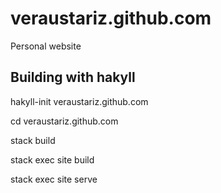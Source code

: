 # veraustariz.github.com
Personal website

## Building with hakyll

  hakyll-init veraustariz.github.com

  cd veraustariz.github.com

  stack build

  stack exec site build

  stack exec site serve
